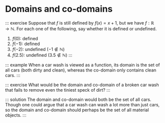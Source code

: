 # Domains and co-domains

::: exercise
Suppose that $f$ is still defined by $f(x) = x + 1$, but we have $f: \mathbb{R} \rightarrow \mathbb{N}$.
For each one of the following, say whether it is defined or undefined.

1. $f(0)$: defined
1. $f(-1)$: defined
1. $f(-2)$: undefined ($-1 \notin \mathbb{N}$)
1. $f(2.5)$: undefined ($3.5 \notin \mathbb{N}$)
:::

::: example
When a car wash is viewed as a function, its domain is the set of all cars (both dirty and clean), whereas the co-domain only contains clean cars.
:::

::: exercise
What would be the domain and co-domain of a broken car wash that fails to remove even the tiniest speck of dirt?
:::

::: solution
The domain and co-domain would both be the set of all cars.
Though one could argue that a car wash can wash a lot more than just cars, so the domain and co-domain should perhaps be the set of all material objects.
:::
